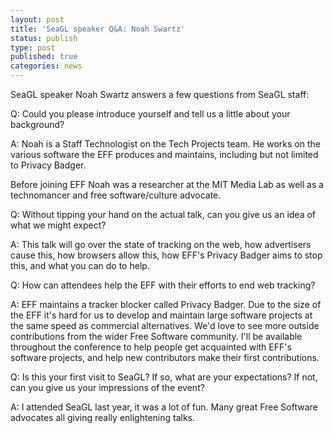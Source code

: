 ```yaml
---
layout: post
title: 'SeaGL speaker Q&A: Noah Swartz'
status: publish
type: post
published: true
categories: news
---
```


SeaGL speaker Noah Swartz answers a few questions from SeaGL staff:

Q: Could you please introduce yourself and tell us a little about your
background?

A: Noah is a Staff Technologist on the Tech Projects team. He works on the
various software the EFF produces and maintains, including but not limited to
Privacy Badger.

Before joining EFF Noah was a researcher at the MIT Media Lab as well as a
technomancer and free software/culture advocate.

Q: Without tipping your hand on the actual talk, can you give us an idea of
what we might expect?

A: This talk will go over the state of tracking on the web, how advertisers
cause this, how browsers allow this, how EFF's Privacy Badger aims to stop
this, and what you can do to help.

Q: How can attendees help the EFF with their efforts to end web tracking?

A: EFF maintains a tracker blocker called Privacy Badger. Due to the size of
the EFF it's hard for us to develop and maintain large software projects at
the same speed as commercial alternatives. We'd love to see more outside
contributions from the wider Free Software community. I'll be available
throughout the conference to help people get acquainted with EFF's software
projects, and help new contributors make their first contributions.

Q: Is this your first visit to SeaGL? If so, what are your expectations?
If not, can you give us your impressions of the event?

A: I attended SeaGL last year, it was a lot of fun. Many great Free Software
advocates all giving really enlightening talks.
